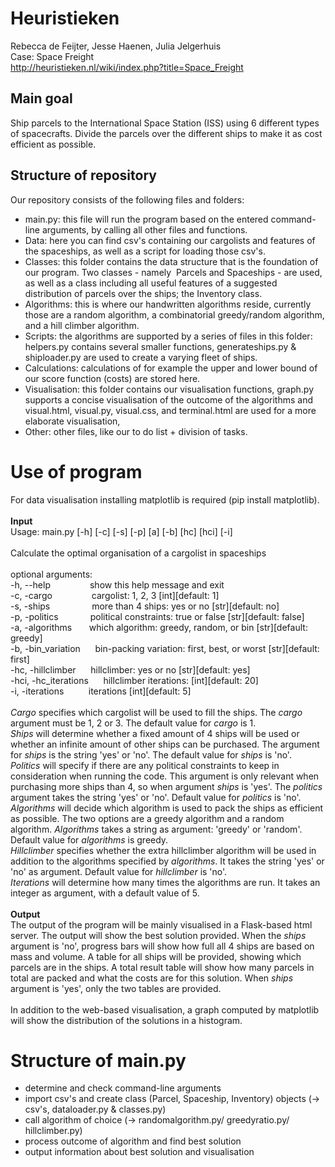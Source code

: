 # Heuristieken
Rebecca de Feijter, Jesse Haenen, Julia Jelgerhuis <br />
Case: Space Freight <br />
http://heuristieken.nl/wiki/index.php?title=Space_Freight

## Main goal
Ship parcels to the International Space Station (ISS) using 6 different types of spacecrafts.
Divide the parcels over the different ships to make it as cost efficient as possible.

## Structure of repository
Our repository consists of the following files and folders: 
* main.py: this file will run the program based on the entered command-line arguments, by calling all other files
  and functions.
* Data: here you can find csv's containing our cargolists and features of the spaceships, as well as a script 
  for loading those csv's.
* Classes: this folder contains the data structure that is the foundation of our program. Two classes - namely 
  Parcels and Spaceships - are used, as well as a class including all useful features of a suggested distribution of
  parcels over the ships; the Inventory class.
* Algorithms: this is where our handwritten algorithms reside, currently those are a random algorithm, a combinatorial greedy/random
  algorithm, and a hill climber algorithm.
* Scripts: the algorithms are supported by a series of files in this folder: helpers.py 
  contains several smaller functions, generateships.py & shiploader.py are used to create a varying fleet of ships.
* Calculations: calculations of for example the upper and lower bound of our score function (costs) are stored here.
* Visualisation: this folder contains our visualisation functions, graph.py supports a concise 
  visualisation of the outcome of the algorithms and visual.html, visual.py, visual.css, and terminal.html are used for a more elaborate visualisation, 
* Other: other files, like our to do list + division of tasks.


# Use of program
For data visualisation installing matplotlib is required (pip install matplotlib).<br /><br />
**Input**<br />
Usage: main.py [-h] [-c] [-s] [-p] [a] [-b] [hc] [hci] [-i]<br />
<br />
Calculate the optimal organisation of a cargolist in spaceships<br />
<br />
optional arguments:<br />
  -h, --help&nbsp;&nbsp;&nbsp;&nbsp;&nbsp;&nbsp;&nbsp;&nbsp;&nbsp;&nbsp;&nbsp;&nbsp;&nbsp;&nbsp;&nbsp;&nbsp;show this help message and exit<br />
  -c, -cargo &nbsp;&nbsp;&nbsp;&nbsp;&nbsp;&nbsp;&nbsp;&nbsp;&nbsp;&nbsp;&nbsp;&nbsp;&nbsp;&nbsp;&nbsp;cargolist: 1, 2, 3 [int][default: 1]<br />
  -s, -ships &nbsp;&nbsp;&nbsp;&nbsp;&nbsp;&nbsp;&nbsp;&nbsp;&nbsp;&nbsp;&nbsp;&nbsp;&nbsp;&nbsp;&nbsp;&nbsp;more than 4 ships: yes or no [str][default: no]<br />
  -p, -politics &nbsp;&nbsp;&nbsp;&nbsp;&nbsp;&nbsp;&nbsp;&nbsp;&nbsp;&nbsp;&nbsp;&nbsp;political constraints: true or false [str][default: false]<br />
  -a, -algorithms &nbsp;&nbsp;&nbsp;&nbsp;&nbsp;&nbsp;which algorithm: greedy, random, or bin [str][default: greedy]<br />
  -b, -bin_variation&nbsp;&nbsp;&nbsp;&nbsp;&nbsp;&nbsp;bin-packing variation: first, best, or worst [str][default: first]<br />
  -hc, -hillclimber&nbsp;&nbsp;&nbsp;&nbsp;&nbsp;&nbsp;hillclimber: yes or no [str][default: yes]<br />
  -hci, -hc_iterations&nbsp;&nbsp;&nbsp;&nbsp;&nbsp;&nbsp;hillclimber iterations: [int][default: 20]<br />
  -i, -iterations &nbsp;&nbsp;&nbsp;&nbsp;&nbsp;&nbsp;&nbsp;&nbsp;&nbsp;iterations [int][default: 5]<br />
<br />
*Cargo* specifies which cargolist will be used to fill the ships. The *cargo* argument must be 1, 2 or 3. The default value for *cargo* is 1. <br />
*Ships* will determine whether a fixed amount of 4 ships will be used or whether an infinite amount of other ships can be purchased. The argument for *ships* is the string 'yes' or 'no'. The default value for *ships* is 'no'. <br />
*Politics* will specify if there are any political constraints to keep in consideration when running the code. This argument is only relevant when purchasing more ships than 4, so when argument *ships* is 'yes'. The *politics* argument takes the string 'yes' or 'no'. Default value for *politics* is 'no'. <br />
*Algorithms* will decide which algorithm is used to pack the ships as efficient as possible. The two options are a greedy algorithm and a random algorithm. *Algorithms* takes a string as argument: 'greedy' or 'random'. Default value for *algorithms* is greedy.<br />
*Hillclimber* specifies whether the extra hillclimber algorithm will be used in addition to the algorithms specified by *algorithms*. It takes the string 'yes' or 'no' as argument. Default value for *hillclimber* is 'no'.<br />
*Iterations* will determine how many times the algorithms are run. It takes an integer as argument, with a default value of 5.<br />
<br />
**Output**<br />
The output of the program will be mainly visualised in a Flask-based html server. The output will show the best solution provided. When the *ships* argument is 'no', progress bars will show how full all 4 ships are based on mass and volume. A table for all ships will be provided, showing which parcels are in the ships. A total result table will show how many parcels in total are packed and what the costs are for this solution. When *ships* argument is 'yes', only the two tables are provided. <br />
<br />
In addition to the web-based visualisation, a graph computed by matplotlib will show the distribution of the solutions in a histogram.

# Structure of main.py
- determine and check command-line arguments
- import csv's and create class (Parcel, Spaceship, Inventory) objects (-> csv's, dataloader.py & classes.py)
- call algorithm of choice (-> randomalgorithm.py/ greedyratio.py/ hillclimber.py)
- process outcome of algorithm and find best solution
- output information about best solution and visualisation
